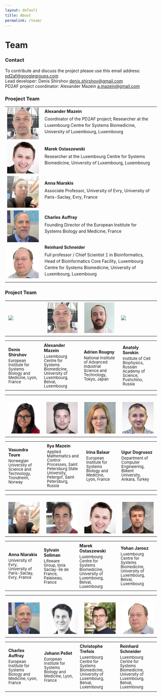 ```yaml
---
layout: default
title: About
permalink: /team/
---
```


# Team

### Contact

To contribute and discuss the project please use this email address: [pd2af@googlegroups.com](mailto:pd2af@googlegroups.com)  
Lead developer: Denis Shirshov [denis.shirshov@gmail.com](mailto:denis.shirshov@gmail.com)  
PD2AF project coordinator: Alexander Mazein [a.mazein@gmail.com](mailto:a.mazein@gmail.com)  


### Proeject Team

<table>
<tr>
<td style="width: 110px;"><a id="AlexanderMazein"><img src="../images/team/AlexanderMazein.jpg" width="105" alt="Alexander Mazein"/></a></td>
<td><strong>Alexander Mazein</strong><p style="line-height:150%; margin-top:6px; font-size:14px;">Coordinator of the PD2AF project; Researcher at the Luxembourg Centre for Systems Biomedicine, University of Luxembourg, Luxembourg</p></td>
</tr>
<tr>
<td style="width: 110px;"><a id="MarekOstaszewski"><img src="../images/team/MarekOstaszewski.jpg" width="105" alt="Marek Ostaszewski"/></a></td>
<td><strong>Marek Ostaszewski</strong><p style="line-height:150%; margin-top:6px; font-size:14px;">Researcher at the Luxembourg Centre for Systems Biomedicine, University of Luxembourg, Luxembourg</p></td>
</tr>
<tr>
<td style="width: 110px;"><a id="AnnaNiarakis"><img src="../images/team/AnnaNiarakis.jpg" width="105" alt="Anna Niarakis"/></a></td>
<td><strong>Anna Niarakis</strong><p style="line-height:150%; margin-top:6px; font-size:14px;">Associate Professor, University of Evry, University of Paris-Saclay, Evry, France</p></td>
</tr>
<tr>
<td style="width: 110px;"><a id="CharlesAuffray"><img src="../images/team/CharlesAuffray.jpg" width="105" alt="Charles Auffray"/></a></td>
<td><strong>Charles Auffray</strong><p style="line-height:150%; margin-top:6px; font-size:14px;">Founding Director of the European Institute for Systems Biology and Medicine, France</p></td>
</tr>
<tr>
<td style="width: 110px;"><a id="ReinhardSchneider"><img src="../images/team/ReinhardSchneider.jpg" width="105" alt="Reinhard Schneider"/></a></td>
<td><strong>Reinhard Schneider</strong><p style="line-height:150%; margin-top:6px; font-size:14px;">Full professor / Chief Scientist 1 in Bioinformatics, Head of Bioinformatics Core Facility, Luxembourg Centre for Systems Biomedicine, University of Luxembourg, Luxembourg</p></td>
</tr>
</table>

### Project Team

<table>
<tr>
<td style="width: 200px;"><p style="margin:4px;"><img src="/images/team/DenisShirshov.jpg" width="120"/></p></td>
<td style="width: 200px;"><p style="margin:4px;"><img src="/images/team/AlexanderMazein.jpg" width="120"/></p></td>
<td style="width: 200px;"><p style="margin:4px;"><img src="/images/team/AdrienRougny.jpg" width="120"/></p></td>
<td style="width: 200px;"><p style="margin:4px;"><img src="/images/team/AnatolySorokin.jpg" width="120"/></p></td>
</tr>
</table>

<table>
<tr>
<td style="width: 200px;"><p style="margin:4px;"><strong>Denis Shirshov</strong></p><p style="margin:4px; line-height:100%;"><font size="2">European Institute for Systems Biology and Medicine, Lyon, France</font></p></td>
<td style="width: 200px;"><p style="margin:4px;"><strong>Alexander Mazein</strong></p><p style="margin:4px; line-height:100%;"><font size="2">Luxembourg Centre for Systems Biomedicine, University of Luxembourg, Belval, Luxembourg</font></p></td>
<td style="width: 200px;"><p style="margin:4px;"><strong>Adrien Rougny</strong></p><p style="margin:4px; line-height:100%;"><font size="2">National Institute of Advanced Industrial Science and Technology, Tokyo, Japan</font></p></td>
<td style="width: 200px;"><p style="margin:4px;"><strong>Anatoly Sorokin</strong></p><p style="margin:4px; line-height:100%;"><font size="2">Institute of Cell Biophysics, Russian Academy of Science, Pushchino, Russia</font></p></td>
</tr>
</table>

<table>
<tr>
<td style="width: 200px;"><p style="margin:4px;"><br /><img src="/images/team/VasundraToure.jpg" width="140"/></p></td>
<td style="width: 200px;"><p style="margin:4px;"><br /><img src="/images/team/IlyaMazein.jpg" width="140"/></p></td>
<td style="width: 200px;"><p style="margin:4px;"><br /><img src="/images/team/IrinaBalaur.jpg" width="140"/></p></td>
<td style="width: 200px;"><p style="margin:4px;"><br /><img src="/images/team/UgurDogrusoz.jpg" width="140"/></p></td>
</tr>
</table>

<table>
<tr>
<td style="width: 200px;"><p style="margin:4px;"><strong>Vasundra Toure</strong></p><p style="margin:4px; line-height:100%;"><font size="2">Norwegian University of Science and Technology, Trondheim, Norway</font></p></td>
<td style="width: 200px;"><p style="margin:4px;"><strong>Ilya Mazein</strong></p><p style="margin:4px; line-height:100%;"><font size="2">Applied Mathematics and Control Processes, Saint Petersburg State University, Petergof, Saint Petersburg, Russia</font></p></td>
<td style="width: 200px;"><p style="margin:4px;"><strong>Irina Balaur</strong></p><p style="margin:4px; line-height:100%;"><font size="2">European Institute for Systems Biology and Medicine, Lyon, France</font></p></td>
<td style="width: 200px;"><p style="margin:4px;"><strong>Ugur Dogrusoz</strong></p><p style="margin:4px; line-height:100%;"><font size="2">Department of Computer Engineering, Bilkent University, Ankara, Turkey</font></p></td>
</tr>
</table>

<table>
<tr>
<td style="width: 200px;"><p style="margin:4px;"><br /><img src="/images/team/AnnaNiarakis.jpg" width="160"/></p></td>
<td style="width: 200px;"><p style="margin:4px;"><br /><img src="/images/team/SylvainSoliman.jpg" width="160"/></p></td>
<td style="width: 200px;"><p style="margin:4px;"><br /><img src="/images/team/MarekOstaszewski.jpg" width="160"/></p></td>
<td style="width: 200px;"><p style="margin:4px;"><br /><img src="/images/team/YohanJarosz.jpg" width="160"/></p></td>
</tr>
</table>

<table>
<tr>
<td style="width: 200px;"><p style="margin:4px;"><strong>Anna Niarakis</strong></p><p style="margin:4px; line-height:100%;"><font size="2">University of Evry, University of Paris-Saclay, Evry, France</font></p></td>
<td style="width: 200px;"><p style="margin:4px;"><strong>Sylvain Soliman</strong></p><p style="margin:4px; line-height:100%;"><font size="2">Lifeware Group, Inria Saclay-Île de France, Palaiseau, France</font></p></td>
<td style="width: 200px;"><p style="margin:4px;"><strong>Marek Ostaszewski</strong></p><p style="margin:4px; line-height:100%;"><font size="2">Luxembourg Centre for Systems Biomedicine, University of Luxembourg, Belval, Luxembourg</font></p></td>
<td style="width: 200px;"><p style="margin:4px;"><strong>Yohan Jarosz</strong></p><p style="margin:4px; line-height:100%;"><font size="2">Luxembourg Centre for Systems Biomedicine, University of Luxembourg, Belval, Luxembourg</font></p></td>
</tr>
</table>

<table>
<tr>
<td style="width: 200px;"><p style="margin:4px;"><br /><img src="/images/team/CharlesAuffray.jpg" width="160"/></p></td>
<td style="width: 200px;"><p style="margin:4px;"><br /><img src="/images/team/JohannPellet.jpg" width="160"/></p></td>
<td style="width: 200px;"><p style="margin:4px;"><br /><img src="/images/team/ChristopheTrefois.jpg" width="160"/></p></td>
<td style="width: 200px;"><p style="margin:4px;"><br /><img src="/images/team/ReinhardSchneider.jpg" width="160"/></p></td>
</tr>
</table>

<table>
<tr>
<td style="width: 200px;"><p style="margin:4px;"><strong>Charles Auffray</strong></p><p style="margin:4px; line-height:100%;"><font size="2">European Institute for Systems Biology and Medicine, Lyon, France</font></p></td>
<td style="width: 200px;"><p style="margin:4px;"><strong>Johann Pellet</strong></p><p style="margin:4px; line-height:100%;"><font size="2">European Institute for Systems Biology and Medicine, Lyon, France</font></p></td>
<td style="width: 200px;"><p style="margin:4px;"><strong>Christophe Trefois</strong></p><p style="margin:4px; line-height:100%;"><font size="2">Luxembourg Centre for Systems Biomedicine, University of Luxembourg, Belval, Luxembourg</font></p></td>
<td style="width: 200px;"><p style="margin:4px;"><strong>Reinhard Schneider</strong></p><p style="margin:4px; line-height:100%;"><font size="2">Luxembourg Centre for Systems Biomedicine, University of Luxembourg, Belval, Luxembourg</font></p></td>
</tr>
</table>


